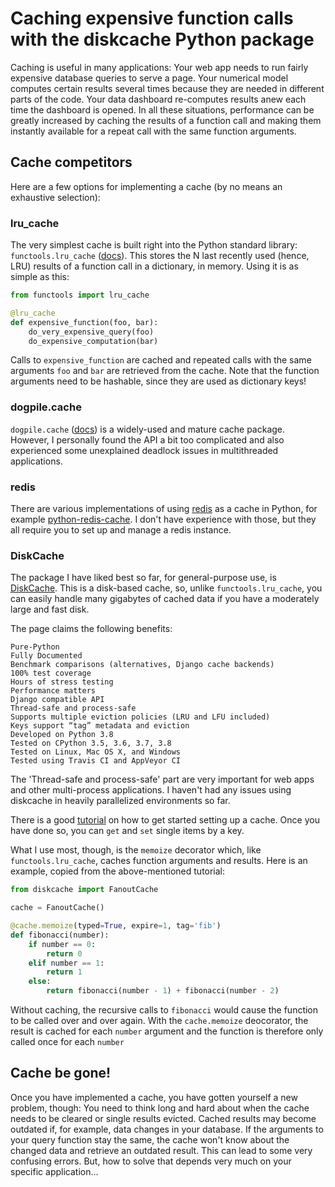 # Caching expensive function calls with the diskcache Python package

Caching is useful in many applications: Your web app needs to run fairly expensive database queries
to serve a page. Your numerical model computes certain results several times because they are needed
in different parts of the code.
Your data dashboard re-computes results anew each time the dashboard is opened.
In all these situations, performance can be greatly increased by caching the results of a function call
and making them instantly available for a repeat call with the same function arguments.


## Cache competitors

Here are a few options for implementing a cache (by no means an exhaustive selection):


### lru_cache

The very simplest cache is built right into the Python standard library: `functools.lru_cache` ([docs](https://docs.python.org/3/library/functools.html#functools.lru_cache)).
This stores the N last recently used (hence, LRU) results of a function call in a dictionary, in memory.
Using it is as simple as this:
```python
from functools import lru_cache

@lru_cache
def expensive_function(foo, bar):
    do_very_expensive_query(foo)
    do_expensive_computation(bar)
```

Calls to `expensive_function` are cached and repeated calls with the same arguments `foo` and `bar` are retrieved from the cache.
Note that the function arguments need to be hashable, since they are used as dictionary keys!


### dogpile.cache

`dogpile.cache` ([docs](https://github.com/sqlalchemy/dogpile.cache)) is a widely-used and mature cache package.
However, I personally found the API a bit too complicated and also experienced some unexplained deadlock issues
in multithreaded applications.


### redis

There are various implementations of using [redis](https://redis.io/) as a cache in Python, for example [python-redis-cache](https://github.com/taylorhakes/python-redis-cache).
I don't have experience with those, but they all require you to set up and manage a redis instance.


### DiskCache

The package I have liked best so far, for general-purpose use, is [DiskCache](http://www.grantjenks.com/docs/diskcache/).
This is a disk-based cache, so, unlike `functools.lru_cache`, you can easily handle many gigabytes of cached data
if you have a moderately large and fast disk.

The page claims the following benefits:

    Pure-Python
    Fully Documented
    Benchmark comparisons (alternatives, Django cache backends)
    100% test coverage
    Hours of stress testing
    Performance matters
    Django compatible API
    Thread-safe and process-safe
    Supports multiple eviction policies (LRU and LFU included)
    Keys support “tag” metadata and eviction
    Developed on Python 3.8
    Tested on CPython 3.5, 3.6, 3.7, 3.8
    Tested on Linux, Mac OS X, and Windows
    Tested using Travis CI and AppVeyor CI
    
The 'Thread-safe and process-safe' part are very important for web apps and other multi-process applications.
I haven't had any issues using diskcache in heavily parallelized environments so far.

There is a good [tutorial](http://www.grantjenks.com/docs/diskcache/tutorial.html) on how to get started setting up a cache.
Once you have done so, you can `get` and `set` single items by a key.

What I use most, though, is the `memoize` decorator which, like `functools.lru_cache`, caches function arguments and results.
Here is an example, copied from the above-mentioned tutorial:
```python
from diskcache import FanoutCache

cache = FanoutCache()

@cache.memoize(typed=True, expire=1, tag='fib')
def fibonacci(number):
    if number == 0:
        return 0
    elif number == 1:
        return 1
    else:
        return fibonacci(number - 1) + fibonacci(number - 2)
```

Without caching, the recursive calls to `fibonacci` would cause the function to be called over and over again.
With the `cache.memoize` deocorator, the result is cached for each `number` argument and the function is therefore
only called once for each `number`


## Cache be gone!

Once you have implemented a cache, you have gotten yourself a new problem, though: You need to think long and hard
about when the cache needs to be cleared or single results evicted.
Cached results may become outdated if, for example, data changes in your database.
If the arguments to your query function stay the same, the cache won't know about the changed data and retrieve an outdated result.
This can lead to some very confusing errors.
But, how to solve that depends very much on your specific application...